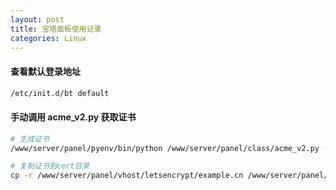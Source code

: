 ```yaml
---
layout: post
title: 宝塔面板使用记录
categories: Linux
---
```

#### 查看默认登录地址

```sh
/etc/init.d/bt default
```

#### 手动调用 acme_v2.py 获取证书

```sh
# 生成证书
/www/server/panel/pyenv/bin/python /www/server/panel/class/acme_v2.py --domain example.cn,www.example.cn --type http --path /www/wwwroot/example.cn

# 复制证书到cert目录
cp -r /www/server/panel/vhost/letsencrypt/example.cn /www/server/panel/vhost/cert/
```
